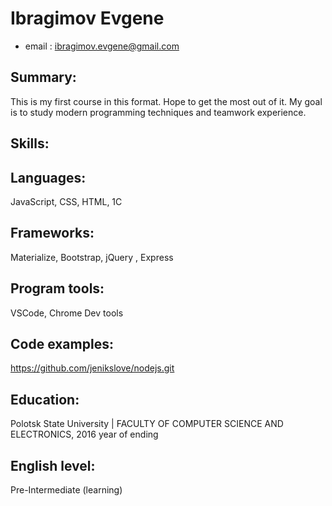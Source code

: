 # Ibragimov Evgene
- email : ibragimov.evgene@gmail.com

## Summary:
This is my first course in this format. Hope to get the most out of it. My goal is to study modern programming techniques and teamwork experience.

## Skills:
## Languages:
JavaScript, CSS, HTML, 1C

## Frameworks:
Materialize, Bootstrap, jQuery
, Express
## Program tools:
VSCode, Chrome Dev tools


## Code examples:

https://github.com/jenikslove/nodejs.git


## Education:
Polotsk State University | FACULTY OF COMPUTER SCIENCE AND ELECTRONICS, 2016 year of ending

## English level:
Pre-Intermediate (learning)
